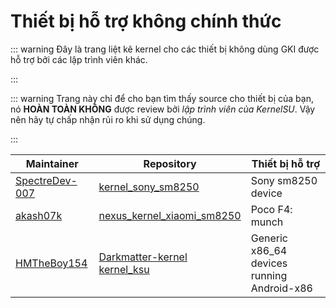 # Thiết bị hỗ trợ không chính thức

::: warning
Đây là trang liệt kê kernel cho các thiết bị không dùng GKI được hỗ trợ bởi các lập trình viên khác. 

:::

::: warning
Trang này chỉ để cho bạn tìm thấy source cho thiết bị của bạn, nó **HOÀN TOÀN KHÔNG** được review bởi _lập trình viên của KernelSU_. Vậy nên hãy tự chấp nhận rủi ro khi sử dụng chúng.

:::

| Maintainer | Repository | Thiết bị hỗ trợ |
| --- | --- | --- |
| [SpectreDev-007](https://github.com/SpectreDev-007) | [kernel_sony_sm8250](https://github.com/XperiaBrickers/kernel_sony_sm8250) | Sony sm8250 device |
| [akash07k](https://github.com/akash07k) | [nexus_kernel_xiaomi_sm8250](https://github.com/akash07k/nexus_kernel_xiaomi_sm8250/tree/lychee) | Poco F4: munch |
| [HMTheBoy154](https://github.com/hmtheboy154)       | [Darkmatter-kernel](https://github.com/hmtheboy154/Darkmatter-kernel) <br/> [kernel_ksu](https://github.com/hmtheboy154/kernel_ksu) | Generic x86_64 devices running Android-x86 |
